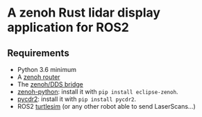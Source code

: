 # A zenoh Rust lidar display application for ROS2

## **Requirements**

 * Python 3.6 minimum
 * A [zenoh router](http://zenoh.io/docs/getting-started/quick-test/)
 * The [zenoh/DDS bridge](https://github.com/eclipse-zenoh/zenoh-plugin-dds#trying-it-out)
 * [zenoh-python](https://github.com/eclipse-zenoh/zenoh-python): install it with `pip install eclipse-zenoh`.
 * [pycdr2](https://pypi.org/project/pycdr2/): install it with `pip install pycdr2`.
 * ROS2 [turtlesim](http://wiki.ros.org/turtlesim) (or any other robot able to send LaserScans...)
